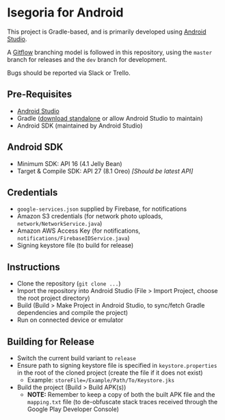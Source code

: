 # Isegoria for Android

This project is Gradle-based, and is primarily developed using [Android Studio](https://developer.android.com/studio/index.html).

A [Gitflow](https://www.atlassian.com/git/tutorials/comparing-workflows/gitflow-workflow) branching model is followed in this repository, using the `master` branch for releases and the `dev` branch for development.

Bugs should be reported via Slack or Trello.

## Pre-Requisites
* [Android Studio](https://developer.android.com/studio/index.html)
* Gradle ([download standalone](http://www.gradle.org/downloads) or allow Android Studio to maintain)
* Android SDK (maintained by Android Studio)

## Android SDK
* Minimum SDK: API 16 (4.1 Jelly Bean)
* Target & Compile SDK: API 27 (8.1 Oreo) *[Should be latest API]*

## Credentials
* `google-services.json` supplied by Firebase, for notifications
* Amazon S3 credentials (for network photo uploads, `network/NetworkService.java`)
* Amazon AWS Access Key (for notifications, `notifications/FirebaseIDService.java`)
* Signing keystore file (to build for release)

## Instructions

* Clone the repository (`git clone ...`)
* Import the repository into Android Studio (File > Import Project, choose the root project directory)
* Build (Build > Make Project in Android Studio, to sync/fetch Gradle dependencies and compile the project)
* Run on connected device or emulator

## Building for Release
* Switch the current build variant to `release`
* Ensure path to signing keystore file is specified in `keystore.properties` in the root of the cloned project (create the file if it does not exist)
    - Example: `storeFile=/Example/Path/To/Keystore.jks`
* Build the project (Build > Build APK(s))
    - **NOTE:** Remember to keep a copy of both the built APK file and the `mapping.txt` file (to de-obfuscate stack traces received through the Google Play Developer Console)

